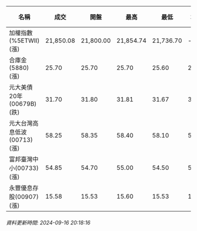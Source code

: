 | 名稱 | 成交 | 開盤 | 最高 | 最低 | 均價 | 成交金額(億) | 昨收 | 漲跌幅 | 漲跌 | 總量 | 昨量 | 振幅 |
| -------- | -------- | -------- | -------- |-------- | -------- | -------- |-------- |-------- |-------- | -------- | -------- |-------- |
|加權指數(%5ETWII) (漲)|21,850.08|21,800.00|21,854.74|21,736.70|-|2,319.63|21,759.65|0.42%|90.43|6,071,949|0|0.54%|
|合庫金(5880) (漲)|25.70|25.70|25.70|25.60|25.66|1.48|25.65|0.19%|0.05|5,779|3,175|0.39%|
|元大美債20年(00679B) (跌)|31.70|31.80|31.81|31.67|31.71|27.67|31.84|0.44%|0.14|87,274|69,727|0.44%|
|元大台灣高息低波(00713) (漲)|58.25|58.35|58.40|58.10|58.22|13.62|58.15|0.17%|0.10|23,393|12,839|0.52%|
|富邦臺灣中小(00733) (漲)|54.85|54.70|55.00|54.50|54.74|0.522|54.65|0.37%|0.20|954|974|0.91%|
|永豐優息存股(00907) (漲)|15.58|15.53|15.60|15.53|15.55|0.226|15.53|0.32%|0.05|1,453|2,210|0.45%|
###### 資料更新時間: 2024-09-16 20:18:16